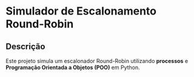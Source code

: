 # Simulador de Escalonamento Round-Robin

## Descrição
Este projeto simula um escalonador Round-Robin utilizando **processos** e **Programação Orientada a Objetos (POO)** em Python.